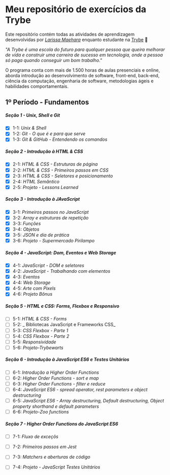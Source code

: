 # Meu repositório de exercícios da Trybe

Este repositório contém todas as atividades de aprendizagem desenvolvidas por _[Larissa Maehara](https://www.linkedin.com/in/larissamaehara/)_ enquanto estudante na [Trybe](https://www.betrybe.com/) 🚀

_"A Trybe é uma escola do futuro para qualquer pessoa que queira melhorar de vida e construir uma carreira de sucesso em tecnologia, onde a pessoa só paga quando conseguir um bom trabalho."_

O programa conta com mais de 1.500 horas de aulas presenciais e online, aborda introdução ao desenvolvimento de software, front-end, back-end, ciência da computação, engenharia de software, metodologias ágeis e habilidades comportamentais.

## 1º Período - Fundamentos

##### Seção 1 - Unix, Shell e Git

- [X] 1-1: _Unix & Shell_
- [X] 1-2: _Git - O que é e para que serve_
- [X] 1-3: _Git & GitHub - Entendendo os comandos_

##### Seção 2 - Introdução à HTML & CSS

- [X] 2-1: _HTML & CSS - Estruturas de página_
- [X] 2-2: _HTML & CSS - Primeiros passos em CSS_
- [X] 2-3: _HTML & CSS - Seletores e posicionamento_
- [X] 2-4: _HTML Semântico_
- [X] 2-5: _Projeto - Lessons Learned_

##### Seção 3 - Introdução à JAvaScript

- [X] 3-1: _Primeiros passos no JavaScript_
- [X] 3-2: _Array e estruturas de repetição_
- [X] 3-3: _Funções_
- [X] 3-4: _Objetos_
- [X] 3-5: _JSON e dia de prática_
- [X] 3-6: _Projeto - Supermercado Pirilampo_

##### Seção 4 - JavaScript: Dom, Eventos e Web Storage

- [X] 4-1: _JavaScript - DOM e seletores_
- [X] 4-2: _JavaScript - Trabalhando com elementos_
- [X] 4-3: _Eventos_
- [X] 4-4: _Web Storage_
- [X] 4-5: _Arte com Pixels_
- [X] 4-6: _Projeto Bônus_

##### Seção 5 - HTML e CSS: Forms, Flexbox e Responsivo

- [ ] 5-1: _HTML & CSS - Forms_
- [ ] 5-2: _ Bibliotecas JavaScript e Frameworks CSS_
- [ ] 5-3: _CSS Flexbox - Parte 1_
- [ ] 5-4: _CSS Flexbox - Parte 2_
- [ ] 5-5: _Responsividade_
- [ ] 5-6: _Projeto-Trybewarts_

##### Seção 6 - Introdução à JavaScript ES6 e Testes Unitários

- [ ] 6-1: _Introdução a Higher Order Functions_
- [ ] 6-2: _Higher Order Functions - sort e map_
- [ ] 6-3: _Higher Order Functions - filter e reduce_
- [ ] 6-4: _JavaScript ES6 - spread operator, rest parameters e object destructuring_
- [ ] 6-5: _JavaScript ES6 - Array destructuring, Default destructuring, Object property shorthand e default parameters_
- [ ] 6-6: _Projeto-Zoo functions_

##### Seção 7 - Higher Order Functions do JavaScript ES6

- [ ] 7-1: _Fluxo de exceçõs_
- [ ] 7-2: _Primeiros passos em Jest_
- [ ] 7-3: _Matchers e aberturas de código_
- [ ] 7-4: _Projeto - JavaScript Testes Unitários_

